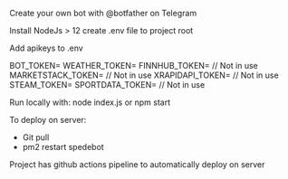 Create your own bot with @botfather on Telegram

Install NodeJs > 12
create .env file to project root

Add apikeys to .env

BOT_TOKEN=
WEATHER_TOKEN=
FINNHUB_TOKEN= // Not in use
MARKETSTACK_TOKEN= // Not in use
XRAPIDAPI_TOKEN= // Not in use
STEAM_TOKEN=
SPORTDATA_TOKEN= // Not in use

Run locally with: node index.js or npm start

To deploy on server:

- Git pull
- pm2 restart spedebot

Project has github actions pipeline to automatically deploy on server